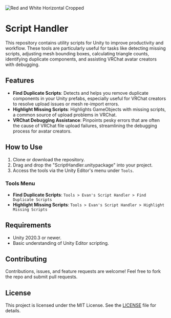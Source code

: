 
![Red and White Horizontal Cropped](https://github.com/user-attachments/assets/be207095-3757-46d3-aeee-a9fb086bac8b)

# Script Handler

This repository contains utility scripts for Unity to improve productivity and workflow. These tools are particularly useful for tasks like detecting missing scripts, adjusting mesh bounding boxes, calculating triangle counts, identifying duplicate components, and assisting VRChat avatar creators with debugging.

## Features
- **Find Duplicate Scripts**: Detects and helps you remove duplicate components in your Unity prefabs, especially useful for VRChat creators to resolve upload issues or mesh re-import errors.
- **Highlight Missing Scripts**: Highlights GameObjects with missing scripts, a common source of upload problems in VRChat.
- **VRChat Debugging Assistance**: Pinpoints pesky errors that are often the cause of VRChat file upload failures, streamlining the debugging process for avatar creators.

## How to Use
1. Clone or download the repository.
2. Drag and drop the "ScriptHandler.unitypackage" into your project.
3. Access the tools via the Unity Editor's menu under `Tools`.

### Tools Menu
- **Find Duplicate Scripts**: `Tools > Evan's Script Handler > Find Duplicate Scripts`
- **Highlight Missing Scripts**: `Tools > Evan's Script Handler > Highlight Missing Scripts`

## Requirements
- Unity 2020.3 or newer.
- Basic understanding of Unity Editor scripting.

## Contributing
Contributions, issues, and feature requests are welcome! Feel free to fork the repo and submit pull requests.

## License
This project is licensed under the MIT License. See the [LICENSE](LICENSE) file for details.
